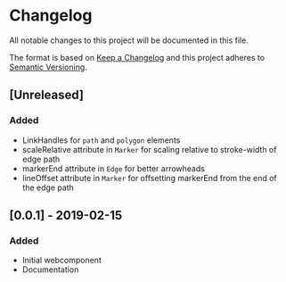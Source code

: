 # Changelog

All notable changes to this project will be documented in this file.

The format is based on [Keep a Changelog](http://keepachangelog.com/) and this project adheres to [Semantic Versioning](http://semver.org/).

## [Unreleased]

### Added
- LinkHandles for `path` and `polygon` elements
- scaleRelative attribute in `Marker` for scaling relative to stroke-width of edge path
- markerEnd attribute in `Edge` for better arrowheads
- lineOffset attribute in `Marker` for offsetting markerEnd from the end of the edge path


## [0.0.1] - 2019-02-15
### Added
- Initial webcomponent
- Documentation
